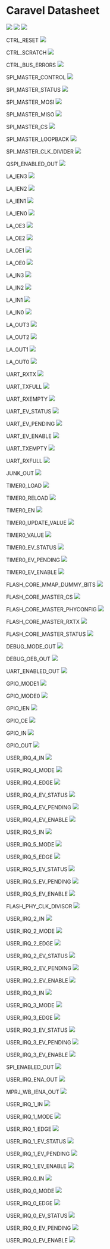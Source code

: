# Caravel Datasheet

<img src="https://svg.wavedrom.com/{signal:[{name:'clk',wave:'p......'},{name:'bus',wave:'x.34.5x',data:'head body tail'},{name:'wire',wave:'0.1..0.'}]}"/>
<img src="https://svg.wavedrom.com/{reg: [{name: 'rxtx[7:0]', bits: 8},{'bits': 24}]}"/>

<img src="https://svg.wavedrom.com/{reg: [{name: 'rxtx[7:0]', bits: 8},{'bits': 24},], config: {hspace: 400, bits: 32, lanes: 1 }, options: {hspace: 400, bits: 32, lanes: 1}}"/>


CTRL_RESET
<img src="https://svg.wavedrom.com/{'reg': [{'name': 'soc_rst',  'type': 4, 'bits': 1},{'name': 'cpu_rst',  'bits': 1},{'bits': 30}], 'config': {'hspace': 400, 'bits': 32, 'lanes': 4 }, 'options': {'hspace': 400, 'bits': 32, 'lanes': 4}}"/>

CTRL_SCRATCH
<img src="https://svg.wavedrom.com/{'reg': [{'name': 'scratch[31:0]', 'attr': 'reset: 305419896', 'bits': 32}], 'config': {'hspace': 400, 'bits': 32, 'lanes': 1 }, 'options': {'hspace': 400, 'bits': 32, 'lanes': 1}}"/>

CTRL_BUS_ERRORS
<img src="https://svg.wavedrom.com/{'reg': [{'name': 'bus_errors[31:0]', 'bits': 32}], 'config': {'hspace': 400, 'bits': 32, 'lanes': 1 }, 'options': {'hspace': 400, 'bits': 32, 'lanes': 1}}"/>

SPI_MASTER_CONTROL
<img src="https://svg.wavedrom.com/{'reg': [{'name': 'start',  'type': 4, 'bits': 1},{'bits': 7},{'name': 'length',  'bits': 8},{'bits': 16}], 'config': {'hspace': 400, 'bits': 32, 'lanes': 4 }, 'options': {'hspace': 400, 'bits': 32, 'lanes': 4}}"/>

SPI_MASTER_STATUS
<img src="https://svg.wavedrom.com/{'reg': [{'name': 'done',  'bits': 1},{'bits': 31}], 'config': {'hspace': 400, 'bits': 32, 'lanes': 4 }, 'options': {'hspace': 400, 'bits': 32, 'lanes': 4}}"/>

SPI_MASTER_MOSI
<img src="https://svg.wavedrom.com/{'reg': [{'name': 'mosi[7:0]', 'bits': 8},{'bits': 24},], 'config': {'hspace': 400, 'bits': 32, 'lanes': 1 }, 'options': {'hspace': 400, 'bits': 32, 'lanes': 1}}"/>

SPI_MASTER_MISO
<img src="https://svg.wavedrom.com/{'reg': [{'name': 'miso[7:0]', 'bits': 8},{'bits': 24},], 'config': {'hspace': 400, 'bits': 32, 'lanes': 1 }, 'options': {'hspace': 400, 'bits': 32, 'lanes': 1}}"/>

SPI_MASTER_CS
<img src="https://svg.wavedrom.com/{'reg': [{'name': 'sel',  'attr': '1', 'bits': 1},{'bits': 15},{'name': 'mode',  'bits': 1},{'bits': 15}], 'config': {'hspace': 400, 'bits': 32, 'lanes': 4 }, 'options': {'hspace': 400, 'bits': 32, 'lanes': 4}}"/>

SPI_MASTER_LOOPBACK
<img src="https://svg.wavedrom.com/{'reg': [{'name': 'mode',  'bits': 1},{'bits': 31}], 'config': {'hspace': 400, 'bits': 32, 'lanes': 4 }, 'options': {'hspace': 400, 'bits': 32, 'lanes': 4}}"/>

SPI_MASTER_CLK_DIVIDER
<img src="https://svg.wavedrom.com/{'reg': [{'name': 'clk_divider[15:0]', 'attr': 'reset: 100', 'bits': 16},{'bits': 16},], 'config': {'hspace': 400, 'bits': 32, 'lanes': 1 }, 'options': {'hspace': 400, 'bits': 32, 'lanes': 1}}"/>

QSPI_ENABLED_OUT
<img src="https://svg.wavedrom.com/{'reg': [{'name': 'out', 'bits': 1},{'bits': 31},], 'config': {'hspace': 400, 'bits': 32, 'lanes': 4 }, 'options': {'hspace': 400, 'bits': 32, 'lanes': 4}}"/>

LA_IEN3
<img src="https://svg.wavedrom.com/{'reg': [{'name': 'ien[127:96]', 'bits': 32}], 'config': {'hspace': 400, 'bits': 32, 'lanes': 1 }, 'options': {'hspace': 400, 'bits': 32, 'lanes': 1}}"/>

LA_IEN2
<img src="https://svg.wavedrom.com/{'reg': [{'name': 'ien[95:64]', 'bits': 32}], 'config': {'hspace': 400, 'bits': 32, 'lanes': 1 }, 'options': {'hspace': 400, 'bits': 32, 'lanes': 1}}"/>

LA_IEN1
<img src="https://svg.wavedrom.com/{'reg': [{'name': 'ien[63:32]', 'bits': 32}], 'config': {'hspace': 400, 'bits': 32, 'lanes': 1 }, 'options': {'hspace': 400, 'bits': 32, 'lanes': 1}}"/>

LA_IEN0
<img src="https://svg.wavedrom.com/{'reg': [{'name': 'ien[31:0]', 'bits': 32}], 'config': {'hspace': 400, 'bits': 32, 'lanes': 1 }, 'options': {'hspace': 400, 'bits': 32, 'lanes': 1}}"/>

LA_OE3
<img src="https://svg.wavedrom.com/{'reg': [{'name': 'oe[127:96]', 'bits': 32}], 'config': {'hspace': 400, 'bits': 32, 'lanes': 1 }, 'options': {'hspace': 400, 'bits': 32, 'lanes': 1}}"/>

LA_OE2
<img src="https://svg.wavedrom.com/{'reg': [{'name': 'oe[95:64]', 'bits': 32}], 'config': {'hspace': 400, 'bits': 32, 'lanes': 1 }, 'options': {'hspace': 400, 'bits': 32, 'lanes': 1}}"/>

LA_OE1
<img src="https://svg.wavedrom.com/{'reg': [{'name': 'oe[63:32]', 'bits': 32}], 'config': {'hspace': 400, 'bits': 32, 'lanes': 1 }, 'options': {'hspace': 400, 'bits': 32, 'lanes': 1}}"/>

LA_OE0
<img src="https://svg.wavedrom.com/{'reg': [{'name': 'oe[31:0]', 'bits': 32}], 'config': {'hspace': 400, 'bits': 32, 'lanes': 1 }, 'options': {'hspace': 400, 'bits': 32, 'lanes': 1}}"/>

LA_IN3
<img src="https://svg.wavedrom.com/{'reg': [{'name': 'in[127:96]', 'bits': 32}], 'config': {'hspace': 400, 'bits': 32, 'lanes': 1 }, 'options': {'hspace': 400, 'bits': 32, 'lanes': 1}}"/>

LA_IN2
<img src="https://svg.wavedrom.com/{'reg': [{'name': 'in[95:64]', 'bits': 32}], 'config': {'hspace': 400, 'bits': 32, 'lanes': 1 }, 'options': {'hspace': 400, 'bits': 32, 'lanes': 1}}"/>

LA_IN1
<img src="https://svg.wavedrom.com/{'reg': [{'name': 'in[63:32]', 'bits': 32}], 'config': {'hspace': 400, 'bits': 32, 'lanes': 1 }, 'options': {'hspace': 400, 'bits': 32, 'lanes': 1}}"/>

LA_IN0
<img src="https://svg.wavedrom.com/{'reg': [{'name': 'in[31:0]', 'bits': 32}], 'config': {'hspace': 400, 'bits': 32, 'lanes': 1 }, 'options': {'hspace': 400, 'bits': 32, 'lanes': 1}}"/>

LA_OUT3
<img src="https://svg.wavedrom.com/{'reg': [{'name': 'out[127:96]', 'bits': 32}], 'config': {'hspace': 400, 'bits': 32, 'lanes': 1 }, 'options': {'hspace': 400, 'bits': 32, 'lanes': 1}}"/>

LA_OUT2
<img src="https://svg.wavedrom.com/{'reg': [{'name': 'out[95:64]', 'bits': 32}], 'config': {'hspace': 400, 'bits': 32, 'lanes': 1 }, 'options': {'hspace': 400, 'bits': 32, 'lanes': 1}}"/>

LA_OUT1
<img src="https://svg.wavedrom.com/{'reg': [{'name': 'out[63:32]', 'bits': 32}], 'config': {'hspace': 400, 'bits': 32, 'lanes': 1 }, 'options': {'hspace': 400, 'bits': 32, 'lanes': 1}}"/>

LA_OUT0
<img src="https://svg.wavedrom.com/{'reg': [{'name': 'out[31:0]', 'bits': 32}], 'config': {'hspace': 400, 'bits': 32, 'lanes': 1 }, 'options': {'hspace': 400, 'bits': 32, 'lanes': 1}}"/>

UART_RXTX
<img src="https://svg.wavedrom.com/{'reg': [{'name': 'rxtx[7:0]', 'bits': 8},{'bits': 24},], 'config': {'hspace': 400, 'bits': 32, 'lanes': 1 }, 'options': {'hspace': 400, 'bits': 32, 'lanes': 1}}"/>

UART_TXFULL
<img src="https://svg.wavedrom.com/{'reg': [{'name': 'txfull', 'bits': 1},{'bits': 31},], 'config': {'hspace': 400, 'bits': 32, 'lanes': 4 }, 'options': {'hspace': 400, 'bits': 32, 'lanes': 4}}"/>

UART_RXEMPTY
<img src="https://svg.wavedrom.com/{'reg': [{'name': 'rxempty', 'bits': 1},{'bits': 31},], 'config': {'hspace': 400, 'bits': 32, 'lanes': 4 }, 'options': {'hspace': 400, 'bits': 32, 'lanes': 4}}"/>

UART_EV_STATUS
<img src="https://svg.wavedrom.com/{'reg': [{'name': 'tx',  'bits': 1},{'name': 'rx',  'bits': 1},{'bits': 30}], 'config': {'hspace': 400, 'bits': 32, 'lanes': 4 }, 'options': {'hspace': 400, 'bits': 32, 'lanes': 4}}"/>

UART_EV_PENDING
<img src="https://svg.wavedrom.com/{'reg': [{'name': 'tx',  'bits': 1},{'name': 'rx',  'bits': 1},{'bits': 30}], 'config': {'hspace': 400, 'bits': 32, 'lanes': 4 }, 'options': {'hspace': 400, 'bits': 32, 'lanes': 4}}"/>

UART_EV_ENABLE
<img src="https://svg.wavedrom.com/{'reg': [{'name': 'tx',  'bits': 1},{'name': 'rx',  'bits': 1},{'bits': 30}], 'config': {'hspace': 400, 'bits': 32, 'lanes': 4 }, 'options': {'hspace': 400, 'bits': 32, 'lanes': 4}}"/>

UART_TXEMPTY
<img src="https://svg.wavedrom.com/{'reg': [{'name': 'txempty', 'bits': 1},{'bits': 31},], 'config': {'hspace': 400, 'bits': 32, 'lanes': 4 }, 'options': {'hspace': 400, 'bits': 32, 'lanes': 4}}"/>

UART_RXFULL
<img src="https://svg.wavedrom.com/{'reg': [{'name': 'rxfull', 'bits': 1},{'bits': 31},], 'config': {'hspace': 400, 'bits': 32, 'lanes': 4 }, 'options': {'hspace': 400, 'bits': 32, 'lanes': 4}}"/>

JUNK_OUT
<img src="https://svg.wavedrom.com/{'reg': [{'name': 'out', 'bits': 1},{'bits': 31},], 'config': {'hspace': 400, 'bits': 32, 'lanes': 4 }, 'options': {'hspace': 400, 'bits': 32, 'lanes': 4}}"/>

TIMER0_LOAD
<img src="https://svg.wavedrom.com/{'reg': [{'name': 'load[31:0]', 'bits': 32}], 'config': {'hspace': 400, 'bits': 32, 'lanes': 1 }, 'options': {'hspace': 400, 'bits': 32, 'lanes': 1}}"/>

TIMER0_RELOAD
<img src="https://svg.wavedrom.com/{'reg': [{'name': 'reload[31:0]', 'bits': 32}], 'config': {'hspace': 400, 'bits': 32, 'lanes': 1 }, 'options': {'hspace': 400, 'bits': 32, 'lanes': 1}}"/>

TIMER0_EN
<img src="https://svg.wavedrom.com/{'reg': [{'name': 'en', 'bits': 1},{'bits': 31},], 'config': {'hspace': 400, 'bits': 32, 'lanes': 4 }, 'options': {'hspace': 400, 'bits': 32, 'lanes': 4}}"/>

TIMER0_UPDATE_VALUE
<img src="https://svg.wavedrom.com/{'reg': [{'name': 'update_value', 'bits': 1},{'bits': 31},], 'config': {'hspace': 400, 'bits': 32, 'lanes': 4 }, 'options': {'hspace': 400, 'bits': 32, 'lanes': 4}}"/>

TIMER0_VALUE
<img src="https://svg.wavedrom.com/{'reg': [{'name': 'value[31:0]', 'bits': 32}], 'config': {'hspace': 400, 'bits': 32, 'lanes': 1 }, 'options': {'hspace': 400, 'bits': 32, 'lanes': 1}}"/>

TIMER0_EV_STATUS
<img src="https://svg.wavedrom.com/{'reg': [{'name': 'zero',  'bits': 1},{'bits': 31}], 'config': {'hspace': 400, 'bits': 32, 'lanes': 4 }, 'options': {'hspace': 400, 'bits': 32, 'lanes': 4}}"/>

TIMER0_EV_PENDING
<img src="https://svg.wavedrom.com/{'reg': [{'name': 'zero',  'bits': 1},{'bits': 31}], 'config': {'hspace': 400, 'bits': 32, 'lanes': 4 }, 'options': {'hspace': 400, 'bits': 32, 'lanes': 4}}"/>

TIMER0_EV_ENABLE
<img src="https://svg.wavedrom.com/{'reg': [{'name': 'zero',  'bits': 1},{'bits': 31}], 'config': {'hspace': 400, 'bits': 32, 'lanes': 4 }, 'options': {'hspace': 400, 'bits': 32, 'lanes': 4}}"/>

FLASH_CORE_MMAP_DUMMY_BITS
<img src="https://svg.wavedrom.com/{'reg': [{'name': 'mmap_dummy_bits[7:0]', 'bits': 8},{'bits': 24},], 'config': {'hspace': 400, 'bits': 32, 'lanes': 1 }, 'options': {'hspace': 400, 'bits': 32, 'lanes': 1}}"/>

FLASH_CORE_MASTER_CS
<img src="https://svg.wavedrom.com/{'reg': [{'name': 'master_cs', 'bits': 1},{'bits': 31},], 'config': {'hspace': 400, 'bits': 32, 'lanes': 4 }, 'options': {'hspace': 400, 'bits': 32, 'lanes': 4}}"/>

FLASH_CORE_MASTER_PHYCONFIG
<img src="https://svg.wavedrom.com/{'reg': [{'name': 'len',  'bits': 8},{'name': 'width',  'bits': 4},{'bits': 4},{'name': 'mask',  'bits': 8},{'bits': 8}], 'config': {'hspace': 400, 'bits': 32, 'lanes': 4 }, 'options': {'hspace': 400, 'bits': 32, 'lanes': 4}}"/>

FLASH_CORE_MASTER_RXTX
<img src="https://svg.wavedrom.com/{'reg': [{'name': 'master_rxtx[31:0]', 'bits': 32}], 'config': {'hspace': 400, 'bits': 32, 'lanes': 1 }, 'options': {'hspace': 400, 'bits': 32, 'lanes': 1}}"/>

FLASH_CORE_MASTER_STATUS
<img src="https://svg.wavedrom.com/{'reg': [{'name': 'tx_ready',  'bits': 1},{'name': 'rx_ready',  'bits': 1},{'bits': 30}], 'config': {'hspace': 400, 'bits': 32, 'lanes': 4 }, 'options': {'hspace': 400, 'bits': 32, 'lanes': 4}}"/>

DEBUG_MODE_OUT
<img src="https://svg.wavedrom.com/{'reg': [{'name': 'out', 'bits': 1},{'bits': 31},], 'config': {'hspace': 400, 'bits': 32, 'lanes': 4 }, 'options': {'hspace': 400, 'bits': 32, 'lanes': 4}}"/>

DEBUG_OEB_OUT
<img src="https://svg.wavedrom.com/{'reg': [{'name': 'out', 'bits': 1},{'bits': 31},], 'config': {'hspace': 400, 'bits': 32, 'lanes': 4 }, 'options': {'hspace': 400, 'bits': 32, 'lanes': 4}}"/>

UART_ENABLED_OUT
<img src="https://svg.wavedrom.com/{'reg': [{'name': 'out', 'bits': 1},{'bits': 31},], 'config': {'hspace': 400, 'bits': 32, 'lanes': 4 }, 'options': {'hspace': 400, 'bits': 32, 'lanes': 4}}"/>

GPIO_MODE1
<img src="https://svg.wavedrom.com/{'reg': [{'name': 'mode1', 'bits': 1},{'bits': 31},], 'config': {'hspace': 400, 'bits': 32, 'lanes': 4 }, 'options': {'hspace': 400, 'bits': 32, 'lanes': 4}}"/>

GPIO_MODE0
<img src="https://svg.wavedrom.com/{'reg': [{'name': 'mode0', 'bits': 1},{'bits': 31},], 'config': {'hspace': 400, 'bits': 32, 'lanes': 4 }, 'options': {'hspace': 400, 'bits': 32, 'lanes': 4}}"/>

GPIO_IEN
<img src="https://svg.wavedrom.com/{'reg': [{'name': 'ien', 'bits': 1},{'bits': 31},], 'config': {'hspace': 400, 'bits': 32, 'lanes': 4 }, 'options': {'hspace': 400, 'bits': 32, 'lanes': 4}}"/>

GPIO_OE
<img src="https://svg.wavedrom.com/{'reg': [{'name': 'oe', 'bits': 1},{'bits': 31},], 'config': {'hspace': 400, 'bits': 32, 'lanes': 4 }, 'options': {'hspace': 400, 'bits': 32, 'lanes': 4}}"/>

GPIO_IN
<img src="https://svg.wavedrom.com/{'reg': [{'name': 'in', 'bits': 1},{'bits': 31},], 'config': {'hspace': 400, 'bits': 32, 'lanes': 4 }, 'options': {'hspace': 400, 'bits': 32, 'lanes': 4}}"/>

GPIO_OUT
<img src="https://svg.wavedrom.com/{'reg': [{'name': 'out', 'bits': 1},{'bits': 31},], 'config': {'hspace': 400, 'bits': 32, 'lanes': 4 }, 'options': {'hspace': 400, 'bits': 32, 'lanes': 4}}"/>

USER_IRQ_4_IN
<img src="https://svg.wavedrom.com/{'reg': [{'name': 'in', 'bits': 1},{'bits': 31},], 'config': {'hspace': 400, 'bits': 32, 'lanes': 4 }, 'options': {'hspace': 400, 'bits': 32, 'lanes': 4}}"/>

USER_IRQ_4_MODE
<img src="https://svg.wavedrom.com/{'reg': [{'name': 'mode', 'bits': 1},{'bits': 31},], 'config': {'hspace': 400, 'bits': 32, 'lanes': 4 }, 'options': {'hspace': 400, 'bits': 32, 'lanes': 4}}"/>

USER_IRQ_4_EDGE
<img src="https://svg.wavedrom.com/{'reg': [{'name': 'edge', 'bits': 1},{'bits': 31},], 'config': {'hspace': 400, 'bits': 32, 'lanes': 4 }, 'options': {'hspace': 400, 'bits': 32, 'lanes': 4}}"/>

USER_IRQ_4_EV_STATUS
<img src="https://svg.wavedrom.com/{'reg': [{'name': 'i0',  'bits': 1},{'bits': 31}], 'config': {'hspace': 400, 'bits': 32, 'lanes': 4 }, 'options': {'hspace': 400, 'bits': 32, 'lanes': 4}}"/>

USER_IRQ_4_EV_PENDING
<img src="https://svg.wavedrom.com/{'reg': [{'name': 'i0',  'bits': 1},{'bits': 31}], 'config': {'hspace': 400, 'bits': 32, 'lanes': 4 }, 'options': {'hspace': 400, 'bits': 32, 'lanes': 4}}"/>

USER_IRQ_4_EV_ENABLE
<img src="https://svg.wavedrom.com/{'reg': [{'name': 'i0',  'bits': 1},{'bits': 31}], 'config': {'hspace': 400, 'bits': 32, 'lanes': 4 }, 'options': {'hspace': 400, 'bits': 32, 'lanes': 4}}"/>

USER_IRQ_5_IN
<img src="https://svg.wavedrom.com/{'reg': [{'name': 'in', 'bits': 1},{'bits': 31},], 'config': {'hspace': 400, 'bits': 32, 'lanes': 4 }, 'options': {'hspace': 400, 'bits': 32, 'lanes': 4}}"/>

USER_IRQ_5_MODE
<img src="https://svg.wavedrom.com/{'reg': [{'name': 'mode', 'bits': 1},{'bits': 31},], 'config': {'hspace': 400, 'bits': 32, 'lanes': 4 }, 'options': {'hspace': 400, 'bits': 32, 'lanes': 4}}"/>

USER_IRQ_5_EDGE
<img src="https://svg.wavedrom.com/{'reg': [{'name': 'edge', 'bits': 1},{'bits': 31},], 'config': {'hspace': 400, 'bits': 32, 'lanes': 4 }, 'options': {'hspace': 400, 'bits': 32, 'lanes': 4}}"/>

USER_IRQ_5_EV_STATUS
<img src="https://svg.wavedrom.com/{'reg': [{'name': 'i0',  'bits': 1},{'bits': 31}], 'config': {'hspace': 400, 'bits': 32, 'lanes': 4 }, 'options': {'hspace': 400, 'bits': 32, 'lanes': 4}}"/>

USER_IRQ_5_EV_PENDING
<img src="https://svg.wavedrom.com/{'reg': [{'name': 'i0',  'bits': 1},{'bits': 31}], 'config': {'hspace': 400, 'bits': 32, 'lanes': 4 }, 'options': {'hspace': 400, 'bits': 32, 'lanes': 4}}"/>

USER_IRQ_5_EV_ENABLE
<img src="https://svg.wavedrom.com/{'reg': [{'name': 'i0',  'bits': 1},{'bits': 31}], 'config': {'hspace': 400, 'bits': 32, 'lanes': 4 }, 'options': {'hspace': 400, 'bits': 32, 'lanes': 4}}"/>

FLASH_PHY_CLK_DIVISOR
<img src="https://svg.wavedrom.com/{'reg': [{'name': 'clk_divisor[7:0]', 'attr': 'reset: 1', 'bits': 8},{'bits': 24},], 'config': {'hspace': 400, 'bits': 32, 'lanes': 1 }, 'options': {'hspace': 400, 'bits': 32, 'lanes': 1}}"/>

USER_IRQ_2_IN
<img src="https://svg.wavedrom.com/{'reg': [{'name': 'in', 'bits': 1},{'bits': 31},], 'config': {'hspace': 400, 'bits': 32, 'lanes': 4 }, 'options': {'hspace': 400, 'bits': 32, 'lanes': 4}}"/>

USER_IRQ_2_MODE
<img src="https://svg.wavedrom.com/{'reg': [{'name': 'mode', 'bits': 1},{'bits': 31},], 'config': {'hspace': 400, 'bits': 32, 'lanes': 4 }, 'options': {'hspace': 400, 'bits': 32, 'lanes': 4}}"/>

USER_IRQ_2_EDGE
<img src="https://svg.wavedrom.com/{'reg': [{'name': 'edge', 'bits': 1},{'bits': 31},], 'config': {'hspace': 400, 'bits': 32, 'lanes': 4 }, 'options': {'hspace': 400, 'bits': 32, 'lanes': 4}}"/>

USER_IRQ_2_EV_STATUS
<img src="https://svg.wavedrom.com/{'reg': [{'name': 'i0',  'bits': 1},{'bits': 31}], 'config': {'hspace': 400, 'bits': 32, 'lanes': 4 }, 'options': {'hspace': 400, 'bits': 32, 'lanes': 4}}"/>

USER_IRQ_2_EV_PENDING
<img src="https://svg.wavedrom.com/{'reg': [{'name': 'i0',  'bits': 1},{'bits': 31}], 'config': {'hspace': 400, 'bits': 32, 'lanes': 4 }, 'options': {'hspace': 400, 'bits': 32, 'lanes': 4}}"/>

USER_IRQ_2_EV_ENABLE
<img src="https://svg.wavedrom.com/{'reg': [{'name': 'i0',  'bits': 1},{'bits': 31}], 'config': {'hspace': 400, 'bits': 32, 'lanes': 4 }, 'options': {'hspace': 400, 'bits': 32, 'lanes': 4}}"/>

USER_IRQ_3_IN
<img src="https://svg.wavedrom.com/{'reg': [{'name': 'in', 'bits': 1},{'bits': 31},], 'config': {'hspace': 400, 'bits': 32, 'lanes': 4 }, 'options': {'hspace': 400, 'bits': 32, 'lanes': 4}}"/>

USER_IRQ_3_MODE
<img src="https://svg.wavedrom.com/{'reg': [{'name': 'mode', 'bits': 1},{'bits': 31},], 'config': {'hspace': 400, 'bits': 32, 'lanes': 4 }, 'options': {'hspace': 400, 'bits': 32, 'lanes': 4}}"/>

USER_IRQ_3_EDGE
<img src="https://svg.wavedrom.com/{'reg': [{'name': 'edge', 'bits': 1},{'bits': 31},], 'config': {'hspace': 400, 'bits': 32, 'lanes': 4 }, 'options': {'hspace': 400, 'bits': 32, 'lanes': 4}}"/>

USER_IRQ_3_EV_STATUS
<img src="https://svg.wavedrom.com/{'reg': [{'name': 'i0',  'bits': 1},{'bits': 31}], 'config': {'hspace': 400, 'bits': 32, 'lanes': 4 }, 'options': {'hspace': 400, 'bits': 32, 'lanes': 4}}"/>

USER_IRQ_3_EV_PENDING
<img src="https://svg.wavedrom.com/{'reg': [{'name': 'i0',  'bits': 1},{'bits': 31}], 'config': {'hspace': 400, 'bits': 32, 'lanes': 4 }, 'options': {'hspace': 400, 'bits': 32, 'lanes': 4}}"/>

USER_IRQ_3_EV_ENABLE
<img src="https://svg.wavedrom.com/{'reg': [{'name': 'i0',  'bits': 1},{'bits': 31}], 'config': {'hspace': 400, 'bits': 32, 'lanes': 4 }, 'options': {'hspace': 400, 'bits': 32, 'lanes': 4}}"/>

SPI_ENABLED_OUT
<img src="https://svg.wavedrom.com/{'reg': [{'name': 'out', 'bits': 1},{'bits': 31},], 'config': {'hspace': 400, 'bits': 32, 'lanes': 4 }, 'options': {'hspace': 400, 'bits': 32, 'lanes': 4}}"/>

USER_IRQ_ENA_OUT
<img src="https://svg.wavedrom.com/{'reg': [{'name': 'out[2:0]', 'bits': 3},{'bits': 29},], 'config': {'hspace': 400, 'bits': 32, 'lanes': 4 }, 'options': {'hspace': 400, 'bits': 32, 'lanes': 4}}"/>

MPRJ_WB_IENA_OUT
<img src="https://svg.wavedrom.com/{'reg': [{'name': 'out', 'bits': 1},{'bits': 31},], 'config': {'hspace': 400, 'bits': 32, 'lanes': 4 }, 'options': {'hspace': 400, 'bits': 32, 'lanes': 4}}"/>

USER_IRQ_1_IN
<img src="https://svg.wavedrom.com/{'reg': [{'name': 'in', 'bits': 1},{'bits': 31},], 'config': {'hspace': 400, 'bits': 32, 'lanes': 4 }, 'options': {'hspace': 400, 'bits': 32, 'lanes': 4}}"/>

USER_IRQ_1_MODE
<img src="https://svg.wavedrom.com/{'reg': [{'name': 'mode', 'bits': 1},{'bits': 31},], 'config': {'hspace': 400, 'bits': 32, 'lanes': 4 }, 'options': {'hspace': 400, 'bits': 32, 'lanes': 4}}"/>

USER_IRQ_1_EDGE
<img src="https://svg.wavedrom.com/{'reg': [{'name': 'edge', 'bits': 1},{'bits': 31},], 'config': {'hspace': 400, 'bits': 32, 'lanes': 4 }, 'options': {'hspace': 400, 'bits': 32, 'lanes': 4}}"/>

USER_IRQ_1_EV_STATUS
<img src="https://svg.wavedrom.com/{'reg': [{'name': 'i0',  'bits': 1},{'bits': 31}], 'config': {'hspace': 400, 'bits': 32, 'lanes': 4 }, 'options': {'hspace': 400, 'bits': 32, 'lanes': 4}}"/>

USER_IRQ_1_EV_PENDING
<img src="https://svg.wavedrom.com/{'reg': [{'name': 'i0',  'bits': 1},{'bits': 31}], 'config': {'hspace': 400, 'bits': 32, 'lanes': 4 }, 'options': {'hspace': 400, 'bits': 32, 'lanes': 4}}"/>

USER_IRQ_1_EV_ENABLE
<img src="https://svg.wavedrom.com/{'reg': [{'name': 'i0',  'bits': 1},{'bits': 31}], 'config': {'hspace': 400, 'bits': 32, 'lanes': 4 }, 'options': {'hspace': 400, 'bits': 32, 'lanes': 4}}"/>

USER_IRQ_0_IN
<img src="https://svg.wavedrom.com/{'reg': [{'name': 'in', 'bits': 1},{'bits': 31},], 'config': {'hspace': 400, 'bits': 32, 'lanes': 4 }, 'options': {'hspace': 400, 'bits': 32, 'lanes': 4}}"/>

USER_IRQ_0_MODE
<img src="https://svg.wavedrom.com/{'reg': [{'name': 'mode', 'bits': 1},{'bits': 31},], 'config': {'hspace': 400, 'bits': 32, 'lanes': 4 }, 'options': {'hspace': 400, 'bits': 32, 'lanes': 4}}"/>

USER_IRQ_0_EDGE
<img src="https://svg.wavedrom.com/{'reg': [{'name': 'edge', 'bits': 1},{'bits': 31},], 'config': {'hspace': 400, 'bits': 32, 'lanes': 4 }, 'options': {'hspace': 400, 'bits': 32, 'lanes': 4}}"/>

USER_IRQ_0_EV_STATUS
<img src="https://svg.wavedrom.com/{'reg': [{'name': 'i0',  'bits': 1},{'bits': 31}], 'config': {'hspace': 400, 'bits': 32, 'lanes': 4 }, 'options': {'hspace': 400, 'bits': 32, 'lanes': 4}}"/>

USER_IRQ_0_EV_PENDING
<img src="https://svg.wavedrom.com/{'reg': [{'name': 'i0',  'bits': 1},{'bits': 31}], 'config': {'hspace': 400, 'bits': 32, 'lanes': 4 }, 'options': {'hspace': 400, 'bits': 32, 'lanes': 4}}"/>

USER_IRQ_0_EV_ENABLE
<img src="https://svg.wavedrom.com/{'reg': [{'name': 'i0',  'bits': 1},{'bits': 31}], 'config': {'hspace': 400, 'bits': 32, 'lanes': 4 }, 'options': {'hspace': 400, 'bits': 32, 'lanes': 4}}"/>
